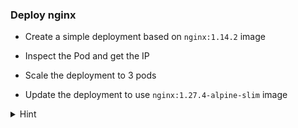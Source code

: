 
### Deploy nginx

* Create a simple deployment based on `nginx:1.14.2` image

* Inspect the Pod and get the IP

* Scale the deployment to 3 pods
 
* Update the deployment to use `nginx:1.27.4-alpine-slim` image

<details>
<summary>Hint</summary>
 Build image <code>docker build -t cowsayimage -f Dockerfile .</code> 
</details>